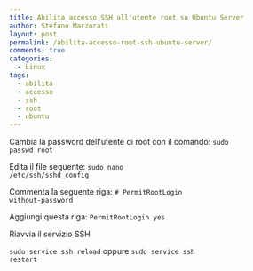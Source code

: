 ```yaml
---
title: Abilita accesso SSH all'utente root su Ubuntu Server
author: Stefano Marzorati
layout: post
permalink: /abilita-accesso-root-ssh-ubuntu-server/
comments: true
categories:
  - Linux
tags:
  - abilita
  - accesso
  - ssh
  - root
  - ubuntu
---
```


Cambia la password dell'utente di root con il comando:
<code>sudo passwd root</code>

Edita il file seguente:
<code>sudo nano /etc/ssh/sshd_config</code>

Commenta la seguente riga:
<code># PermitRootLogin without-password</code>

Aggiungi questa riga:
<code>PermitRootLogin yes</code>

Riavvia il servizio SSH

<code>sudo service ssh reload</code>
oppure
<code>sudo service ssh restart</code>

